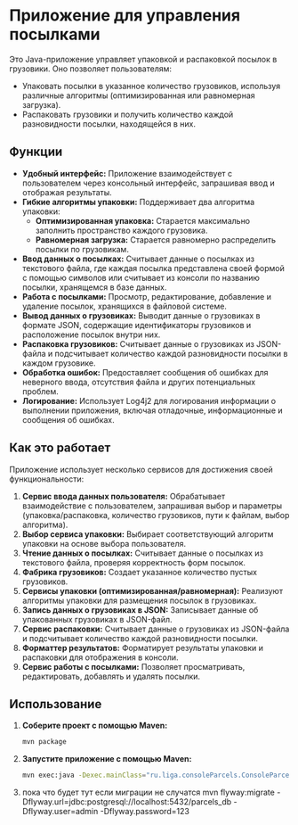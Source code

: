 # Приложение для управления посылками

Это Java-приложение управляет упаковкой и распаковкой посылок в грузовики. Оно позволяет пользователям:

- Упаковать посылки в указанное количество грузовиков, используя различные алгоритмы (оптимизированная или равномерная загрузка).
- Распаковать грузовики и получить количество каждой разновидности посылки, находящейся в них.

## Функции

- **Удобный интерфейс:** Приложение взаимодействует с пользователем через консольный интерфейс, запрашивая ввод и отображая результаты.
- **Гибкие алгоритмы упаковки:** Поддерживает два алгоритма упаковки:
    - **Оптимизированная упаковка:** Старается максимально заполнить пространство каждого грузовика.
    - **Равномерная загрузка:** Старается равномерно распределить посылки по грузовикам.
- **Ввод данных о посылках:** Считывает данные о посылках из текстового файла, где каждая посылка представлена своей формой с помощью символов или считывает из консоли по названию посылки, хранящемся в базе данных.
- **Работа с посылками:** Просмотр, редактирование, добавление и удаление посылок, хранящихся в файловой системе.
- **Вывод данных о грузовиках:** Выводит данные о грузовиках в формате JSON, содержащие идентификаторы грузовиков и расположение посылок внутри них.
- **Распаковка грузовиков:** Считывает данные о грузовиках из JSON-файла и подсчитывает количество каждой разновидности посылки в каждом грузовике.
- **Обработка ошибок:** Предоставляет сообщения об ошибках для неверного ввода, отсутствия файла и других потенциальных проблем.
- **Логирование:** Использует Log4j2 для логирования информации о выполнении приложения, включая отладочные, информационные и сообщения об ошибках.

## Как это работает

Приложение использует несколько сервисов для достижения своей функциональности:

1. **Сервис ввода данных пользователя:** Обрабатывает взаимодействие с пользователем, запрашивая выбор и параметры (упаковка/распаковка, количество грузовиков, пути к файлам, выбор алгоритма).
2. **Выбор сервиса упаковки:** Выбирает соответствующий алгоритм упаковки на основе выбора пользователя.
3. **Чтение данных о посылках:** Считывает данные о посылках из текстового файла, проверяя корректность форм посылок.
4. **Фабрика грузовиков:** Создает указанное количество пустых грузовиков.
5. **Сервисы упаковки (оптимизированная/равномерная):** Реализуют алгоритмы упаковки для размещения посылок в грузовиках.
6. **Запись данных о грузовиках в JSON:** Записывает данные об упакованных грузовиках в JSON-файл.
7. **Сервис распаковки:** Считывает данные о грузовиках из JSON-файла и подсчитывает количество каждой разновидности посылки.
8. **Форматтер результатов:** Форматирует результаты упаковки и распаковки для отображения в консоли.
9. **Сервис работы с посылками:** Позволяет просматривать, редактировать, добавлять и удалять посылки.

## Использование

1. **Соберите проект с помощью Maven:**
   ```bash
   mvn package

2. **Запустите приложение с помощью Maven:**
   ```bash
   mvn exec:java -Dexec.mainClass="ru.liga.consoleParcels.ConsoleParcelsApplication"
   
3. пока что будет тут если миграции не случатся mvn flyway:migrate -Dflyway.url=jdbc:postgresql://localhost:5432/parcels_db -Dflyway.user=admin -Dflyway.password=123